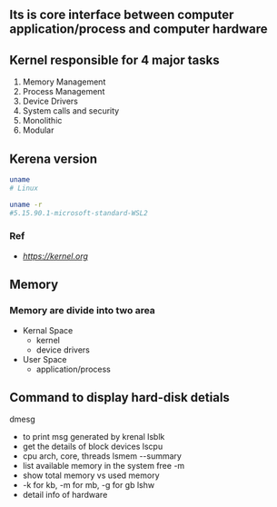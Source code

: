 ## Its is core interface between computer application/process and computer hardware

## Kernel responsible for 4 major tasks
1. Memory Management
2. Process Management
3. Device Drivers
4. System calls and security
5. Monolithic
6. Modular


## Kerena version
```sh
uname
# Linux

uname -r
#5.15.90.1-microsoft-standard-WSL2
```
### Ref
- *https://kernel.org*


## Memory
### Memory are divide into two area
- Kernal Space
    - kernel
    - device drivers
- User Space
    - application/process

## Command to display hard-disk detials
dmesg
- to print msg generated by krenal
lsblk
- get the details of block devices
lscpu
- cpu arch, core, threads
lsmem --summary
- list available memory in the system
free -m 
- show total memory vs used memory
- -k for kb, -m for mb, -g for gb
lshw
- detail info of hardware